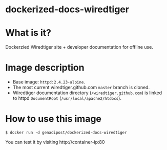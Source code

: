 # dockerized-docs-wiredtiger

# What is it? #
Dockerzied Wiredtiger site + developer documentation for offline use.

# Image description #
- Base image: `httpd:2.4.23-alpine`.
- The most current wiredtiger.github.com `master` branch is cloned.
- Wiredtiger documentation directory (`/wiredtiger.github.com`) is linked to httpd `DocumentRoot` (`/usr/local/apache2/htdocs`).

# How to use this image #

```console
$ docker run -d genadipost/dockerized-docs-wiredtiger
```

You can test it by visiting http://container-ip:80
